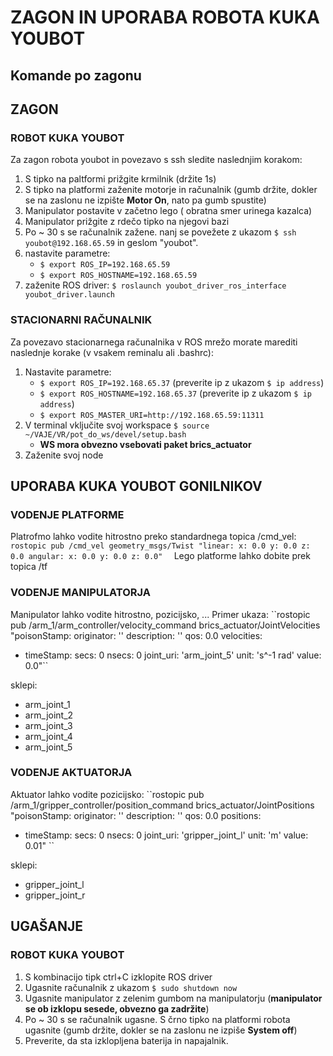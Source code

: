 # ZAGON IN UPORABA ROBOTA KUKA YOUBOT
## Komande po zagonu




## ZAGON
### ROBOT KUKA YOUBOT
Za zagon robota youbot in povezavo s ssh sledite naslednjim korakom:
1. S tipko na paltformi prižgite krmilnik (držite 1s)
2. S tipko na platformi zaženite motorje in računalnik (gumb držite, dokler se na zaslonu ne izpište **Motor On**, nato pa gumb spustite)
3. Manipulator postavite v začetno lego ( obratna smer urinega kazalca)
4. Manipulator prižgite z rdečo tipko na njegovi bazi
5. Po ~ 30 s se računalnik zažene. nanj se povežete z ukazom
``$ ssh youbot@192.168.65.59`` 
in geslom "youbot".
6. nastavite parametre:
    - ``$ export ROS_IP=192.168.65.59``
    - ``$ export ROS_HOSTNAME=192.168.65.59``
7. zaženite ROS driver:
``$ roslaunch youbot_driver_ros_interface youbot_driver.launch``

### STACIONARNI RAČUNALNIK
Za povezavo stacionarnega računalnika v ROS mrežo morate marediti naslednje korake (v vsakem reminalu ali .bashrc):
1. Nastavite parametre:
    - ``$ export ROS_IP=192.168.65.37`` (preverite ip z ukazom ``$ ip address``)
    - ``$ export ROS_HOSTNAME=192.168.65.37`` (preverite ip z ukazom ``$ ip address``)
    - ``$ export ROS_MASTER_URI=http://192.168.65.59:11311``
2. V terminal vključite svoj workspace ``$ source ~/VAJE/VR/pot_do_ws/devel/setup.bash``
    - **WS mora obvezno vsebovati paket brics_actuator**
3. Zaženite svoj node

## UPORABA KUKA YOUBOT GONILNIKOV
### VODENJE PLATFORME
Platrofmo lahko vodite hitrostno preko standardnega topica /cmd_vel:
``rostopic pub /cmd_vel geometry_msgs/Twist "linear:
  x: 0.0
  y: 0.0
  z: 0.0
angular:
  x: 0.0
  y: 0.0
  z: 0.0" 
``
Lego platforme lahko dobite prek topica /tf 


### VODENJE MANIPULATORJA
Manipulator lahko vodite hitrostno, pozicijsko, ... Primer ukaza:
``rostopic pub /arm_1/arm_controller/velocity_command brics_actuator/JointVelocities "poisonStamp:
  originator: ''
  description: ''
  qos: 0.0
velocities:
- timeStamp:
    secs: 0
    nsecs: 0
  joint_uri: 'arm_joint_5'
  unit: 's^-1 rad'
  value: 0.0"``

sklepi:
- arm_joint_1
- arm_joint_2
- arm_joint_3
- arm_joint_4
- arm_joint_5

### VODENJE AKTUATORJA
Aktuator lahko vodite pozicijsko:
``rostopic pub /arm_1/gripper_controller/position_command brics_actuator/JointPositions "poisonStamp:
  originator: ''
  description: ''
  qos: 0.0
positions:
- timeStamp:
    secs: 0
    nsecs: 0
  joint_uri: 'gripper_joint_l'
  unit: 'm'
  value: 0.01" ``

sklepi:
- gripper_joint_l
- gripper_joint_r


## UGAŠANJE
### ROBOT KUKA YOUBOT
1. S kombinacijo tipk ctrl+C izklopite ROS driver
2. Ugasnite računalnik z ukazom ``$ sudo shutdown now``
3. Ugasnite manipulator z zelenim gumbom na manipulatorju (**manipulator se ob izklopu sesede, obvezno ga zadržite**)
4. Po ~ 30 s se računalnik ugasne. S črno tipko na platformi robota ugasnite (gumb držite, dokler se na zaslonu ne izpiše **System off**)
5. Preverite, da sta izklopljena baterija in napajalnik.